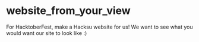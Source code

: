 # website_from_your_view
For HacktoberFest, make a Hacksu website for us! We want to see what you would want our site to look like :)
